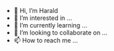 - 👋 Hi, I’m Harald
- 👀 I’m interested in ...
- 🌱 I’m currently learning ...
- 💞️ I’m looking to collaborate on ...
- 📫 How to reach me ...

<!---
3Ha/3Ha is a ✨ special ✨ repository because its `README.md` (this file) appears on your GitHub profile.
You can click the Preview link to take a look at your changes.
--->
